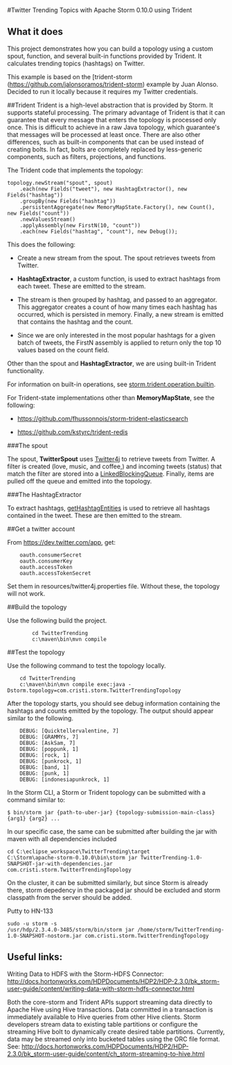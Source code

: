 #Twitter Trending Topics with Apache Storm 0.10.0 using Trident

## What it does
This project demonstrates how you can build a topology using a custom spout, function, and several built-in functions provided by Trident. It calculates trending topics (hashtags) on Twitter.

This example is based on the [trident-storm (https://github.com/jalonsoramos/trident-storm) example by Juan Alonso.
Decided to run it locally because it requires my Twitter credentials.

##Trident
Trident is a high-level abstraction that is provided by Storm. It supports stateful processing. The primary advantage of Trident is that it can guarantee that every message that enters the topology is processed only once. This is difficult to achieve in a raw Java topology, which guarantee's that messages will be processed at least once. There are also other differences, such as built-in components that can be used instead of creating bolts. In fact, bolts are completely replaced by less-generic components, such as filters, projections, and functions.

The Trident code that implements the topology:
```
topology.newStream("spout", spout)
	.each(new Fields("tweet"), new HashtagExtractor(), new Fields("hashtag"))
	.groupBy(new Fields("hashtag"))
	.persistentAggregate(new MemoryMapState.Factory(), new Count(), new Fields("count"))
	.newValuesStream()
	.applyAssembly(new FirstN(10, "count"))
	.each(new Fields("hashtag", "count"), new Debug());
```
This does the following:

* Create a new stream from the spout. The spout retrieves tweets from Twitter.

* **HashtagExtractor**, a custom function, is used to extract hashtags from each tweet. These are emitted to the stream.

* The stream is then grouped by hashtag, and passed to an aggregator. This aggregator creates a count of how many times each hashtag has occurred, which is persisted in memory. Finally, a new stream is emitted that contains the hashtag and the count.

* Since we are only interested in the most popular hashtags for a given batch of tweets, the FirstN assembly is applied to return only the top 10 values based on the count field.

Other than the spout and **HashtagExtractor**, we are using built-in Trident functionality.

For information on built-in operations, see <a href="https://storm.apache.org/apidocs/storm/trident/operation/builtin/package-summary.html" target="_blank">storm.trident.operation.builtin</a>.

For Trident-state implementations other than **MemoryMapState**, see the following:

* <a href="https://github.com/fhussonnois/storm-trident-elasticsearch" target="_blank">https://github.com/fhussonnois/storm-trident-elasticsearch</a>

* <a href="https://github.com/kstyrc/trident-redis" target="_blank">https://github.com/kstyrc/trident-redis</a>

###The spout

The spout, **TwitterSpout** uses <a href="http://twitter4j.org/en/" target="_blank">Twitter4j</a> to retrieve tweets from Twitter. A filter is created (love, music, and coffee,) and incoming tweets (status) that match the filter are stored into a <a href="http://docs.oracle.com/javase/7/docs/api/java/util/concurrent/LinkedBlockingQueue.html" target="_blank">LinkedBlockingQueue</a>. Finally, items are pulled off the queue and emitted into the topology.

###The HashtagExtractor

To extract hashtags, <a href="http://twitter4j.org/javadoc/twitter4j/EntitySupport.html#getHashtagEntities--" target="_blank">getHashtagEntities</a> is used to retrieve all hashtags contained in the tweet. These are then emitted to the stream.


##Get a twitter account

From https://dev.twitter.com/app, get: 
```
	oauth.consumerSecret
	oauth.consumerKey
	oauth.accessToken
	oauth.accessTokenSecret
```
Set them in resources/twitter4j.properties file. Without these, the topology will not work.

##Build the topology

Use the following build the project.
```
		cd TwitterTrending
		c:\maven\bin\mvn compile
```
##Test the topology

Use the following command to test the topology locally.
```
	cd TwitterTrending
	c:\maven\bin\mvn compile exec:java -Dstorm.topology=com.cristi.storm.TwitterTrendingTopology
```
After the topology starts, you should see debug information containing the hashtags and counts emitted by the topology. The output should appear similar to the following.
```
	DEBUG: [Quicktellervalentine, 7]
	DEBUG: [GRAMMYs, 7]
	DEBUG: [AskSam, 7]
	DEBUG: [poppunk, 1]
	DEBUG: [rock, 1]
	DEBUG: [punkrock, 1]
	DEBUG: [band, 1]
	DEBUG: [punk, 1]
	DEBUG: [indonesiapunkrock, 1]
```
In the Storm CLI, a Storm or Trident topology can be submitted with a command similar to:

```
$ bin/storm jar {path-to-uber-jar} {topology-submission-main-class} {arg1} {arg2} ...
```
In our specific case, the same can be submitted after building the jar with maven with all dependencies included
```
cd C:\eclipse_workspace\TwitterTrending\target
C:\Storm\apache-storm-0.10.0\bin\storm jar TwitterTrending-1.0-SNAPSHOT-jar-with-dependencies.jar com.cristi.storm.TwitterTrendingTopology
```

On the cluster, it can be submitted similarly, but since Storm is already there, storm depedency in the packaged jar should be excluded and storm classpath from the server should be added.

Putty to HN-133
```
sudo -u storm -s
/usr/hdp/2.3.4.0-3485/storm/bin/storm jar /home/storm/TwitterTrending-1.0-SNAPSHOT-nostorm.jar com.cristi.storm.TwitterTrendingTopology
```

## Useful links:
Writing Data to HDFS with the Storm-HDFS Connector:
http://docs.hortonworks.com/HDPDocuments/HDP2/HDP-2.3.0/bk_storm-user-guide/content/writing-data-with-storm-hdfs-connector.html

Both the core-storm and Trident APIs support streaming data directly to Apache Hive using Hive transactions. Data committed in a transaction is immediately available to Hive queries from other Hive clients. Storm developers stream data to existing table partitions or configure the streaming Hive bolt to dynamically create desired table partitions. Currently, data may be streamed only into bucketed tables using the ORC file format. See: http://docs.hortonworks.com/HDPDocuments/HDP2/HDP-2.3.0/bk_storm-user-guide/content/ch_storm-streaming-to-hive.html






